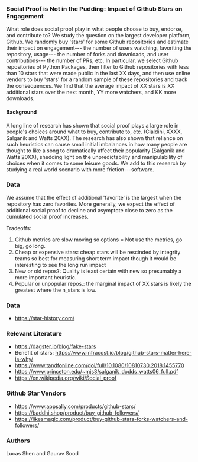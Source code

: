 ### Social Proof is Not in the Pudding: Impact of Github Stars on Engagement

What role does social proof play in what people choose to buy, endorse, and contribute to? We study the question on the largest developer platform, Github. We randomly buy 'stars' for some Github repositories and estimate their impact on engagement--- the number of users watching, favoriting the repository, usage--- the number of forks and downloads, and user contributions--- the number of PRs, etc. In particular, we select Github repositories of Python Packages, then filter to Github repositories with less than 10 stars that were made public in the last XX days, and then use online vendors to buy 'stars' for a random sample of these repositories and track the consequences. We find that the average impact of XX stars is XX additional stars over the next month, YY more watchers, and KK more downloads.

#### Background

A long line of research has shown that social proof plays a large role in people's choices around what to buy, contribute to, etc. (Cialdini, XXXX, Salganik and Watts 20XX). The research has also shown that reliance on such heuristics can cause small initial imbalances in how many people are thought to like a song to dramatically affect their popularity (Salganik and Watts 20XX), shedding light on the unpredictability and manipulability of choices when it comes to some leisure goods. We add to this research by studying a real world scenario with more friction---software.  

### Data 

We assume that the effect of additional 'favorite' is the largest when the repository has zero favorites. More generally, we expect the effect of additional social proof to decline and asymptote close to zero as the cumulated social proof increases. 

Tradeoffs:

1. Github metrics are slow moving so options = Not use the metrics, go big, go long.
2. Cheap or expensive stars: cheap stars will be rescinded by integrity teams so best for measuring short term impact though it would be interesting to see the long run impact
3. New or old repos?: Quality is least certain with new so presumably a more important heuristic. 
4. Popular or unpopular repos.: the marginal impact of XX stars is likely the greatest where the n_stars is low. 

### Data

* https://star-history.com/

### Relevant Literature

* https://dagster.io/blog/fake-stars
* Benefit of stars: https://www.infracost.io/blog/github-stars-matter-here-is-why/
* https://www.tandfonline.com/doi/full/10.1080/10810730.2018.1455770
* https://www.princeton.edu/~mjs3/salganik_dodds_watts06_full.pdf
* https://en.wikipedia.org/wiki/Social_proof

### Github Star Vendors

* https://www.appsally.com/products/github-stars/
* https://baddhi.shop/product/buy-github-followers/
* https://likesmagic.com/product/buy-github-stars-forks-watchers-and-followers/

### Authors

Lucas Shen and Gaurav Sood
